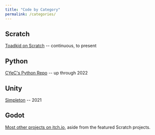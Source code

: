 ```yaml
---
title: "Code by Category"
permalink: /categories/
---
```


## Scratch
[Toadkid on Scratch](https://scratch.mit.edu/users/Toadkid/) -- continuous, to present

## Python
[CYeC's Python Repo](https://github.com/cyec2025/cyec_python) -- up through 2022

## Unity
[Simpleton](https://yyekko.itch.io/simpleton) -- 2021

## Godot
[Most other projects on itch.io](https://yyekko.itch.io/), aside from the featured Scratch projects.
